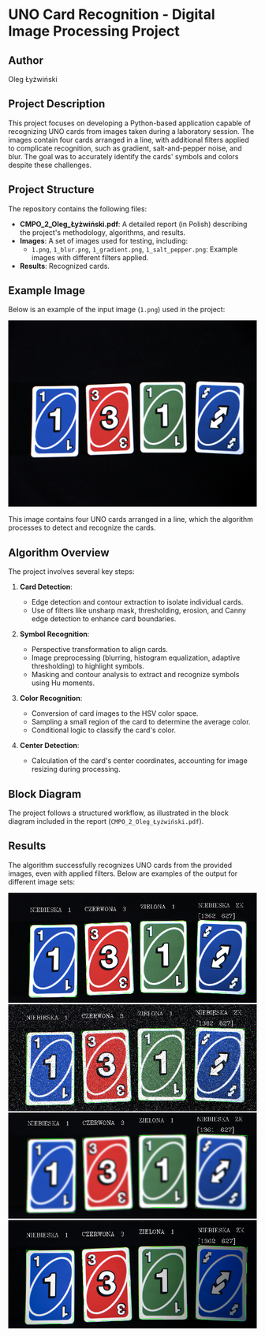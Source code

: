 # UNO Card Recognition - Digital Image Processing Project

## Author
Oleg Łyżwiński

## Project Description
This project focuses on developing a Python-based application capable of recognizing UNO cards from images taken during a laboratory session. The images contain four cards arranged in a line, with additional filters applied to complicate recognition, such as gradient, salt-and-pepper noise, and blur. The goal was to accurately identify the cards' symbols and colors despite these challenges.

## Project Structure
The repository contains the following files:
- **CMPO_2_Oleg_Łyżwiński.pdf**: A detailed report (in Polish) describing the project's methodology, algorithms, and results.
- **Images**: A set of images used for testing, including:
  - `1.png`, `1_blur.png`, `1_gradient.png`, `1_salt_pepper.png`: Example images with different filters applied.
- **Results**: Recognized cards.

## Example Image
Below is an example of the input image (`1.png`) used in the project:

![Example Image](Images/1.png)

This image contains four UNO cards arranged in a line, which the algorithm processes to detect and recognize the cards.

## Algorithm Overview
The project involves several key steps:
1. **Card Detection**:
   - Edge detection and contour extraction to isolate individual cards.
   - Use of filters like unsharp mask, thresholding, erosion, and Canny edge detection to enhance card boundaries.
   
2. **Symbol Recognition**:
   - Perspective transformation to align cards.
   - Image preprocessing (blurring, histogram equalization, adaptive thresholding) to highlight symbols.
   - Masking and contour analysis to extract and recognize symbols using Hu moments.

3. **Color Recognition**:
   - Conversion of card images to the HSV color space.
   - Sampling a small region of the card to determine the average color.
   - Conditional logic to classify the card's color.

4. **Center Detection**:
   - Calculation of the card's center coordinates, accounting for image resizing during processing.

## Block Diagram
The project follows a structured workflow, as illustrated in the block diagram included in the report (`CMPO_2_Oleg_Łyżwiński.pdf`).

## Results
The algorithm successfully recognizes UNO cards from the provided images, even with applied filters. Below are examples of the output for different image sets:

![Example Image](Results/Recognized_card.png)
![Example Image](Results/Recognized_card_salt_pepper.png)
![Example Image](Results/Recognized_card_blur.png)
![Example Image](Results/Recognized_card_gradient.png)